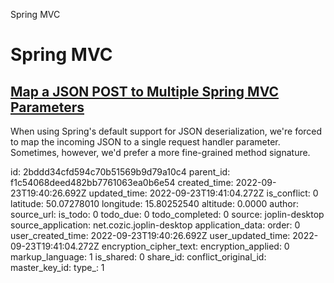 Spring MVC

# Spring MVC

## [**Map a JSON POST to Multiple Spring MVC Parameters**](https://www.baeldung.com/spring-mvc-json-param-mapping/)
When using Spring's default support for JSON deserialization, we're forced to map the incoming JSON to a single request handler parameter. Sometimes, however, we'd prefer a more fine-grained method signature.


id: 2bddd34cfd594c70b51569b9d79a10c4
parent_id: f1c54068deed482bb7761063ea0b6e54
created_time: 2022-09-23T19:40:26.692Z
updated_time: 2022-09-23T19:41:04.272Z
is_conflict: 0
latitude: 50.07278010
longitude: 15.80252540
altitude: 0.0000
author: 
source_url: 
is_todo: 0
todo_due: 0
todo_completed: 0
source: joplin-desktop
source_application: net.cozic.joplin-desktop
application_data: 
order: 0
user_created_time: 2022-09-23T19:40:26.692Z
user_updated_time: 2022-09-23T19:41:04.272Z
encryption_cipher_text: 
encryption_applied: 0
markup_language: 1
is_shared: 0
share_id: 
conflict_original_id: 
master_key_id: 
type_: 1
